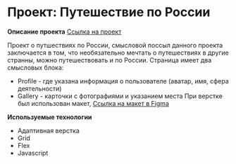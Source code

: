 # Проект: Путешествие по России

**Описание проекта**
 [Ссылка на проект]( https://alexholm222.github.io/mesto/)


Проект о путшествиях по России, смысловой поссыл данного проекта заключается в том,
что необязательно мечтать о путешествиях в другие странны, можно путешествовать и по России.
 Страница имеет два смысловых блока:
* Profile - где указана информация о пользователе (аватар, имя, сфера деятельности)
* Gallery - карточки с фотографиями и указанием места
При верстке был использован макет, [Ссылка на макет в Figma](https://www.figma.com/file/2cn9N9jSkmxD84oJik7xL7/JavaScript.-Sprint-4?node-id=28212%3A269)

**Используемые технологии**
* Адаптивная верстка
* Grid
* Flex
* Javascript
